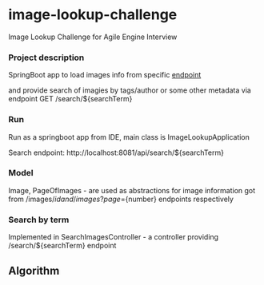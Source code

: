 # image-lookup-challenge
Image Lookup Challenge for Agile Engine Interview

### Project description

SpringBoot app to load images info from specific [endpoint](http://interview.agileengine.com/images)

and provide search of imagies by tags/author or some other metadata via endpoint GET /search/${searchTerm}


### Run
Run as a springboot app from IDE, main class is ImageLookupApplication

Search endpoint: http://localhost:8081/api/search/${searchTerm}

### Model
Image, PageOfImages - are used as abstractions for image information got from /images/${id} and /images?page=${number} endpoints respectively

### Search by term
Implemented in SearchImagesController - a controller providing /search/${searchTerm} endpoint

## Algorithm
